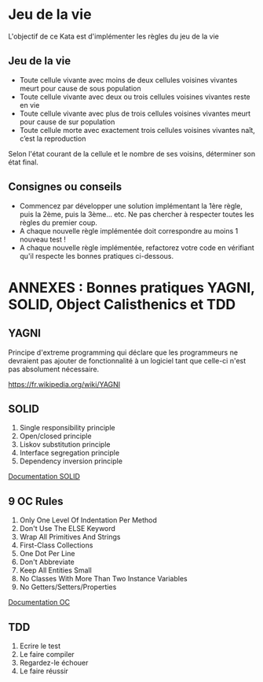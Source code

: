 # Jeu de la vie 

L'objectif de ce Kata est d'implémenter les règles du jeu de la vie

## Jeu de la vie

- Toute cellule vivante avec moins de deux cellules voisines vivantes meurt pour cause de sous population
- Toute cellule vivante avec deux ou trois cellules voisines vivantes reste en vie
- Toute cellule vivante avec plus de trois cellules voisines vivantes meurt pour cause de sur population
- Toute cellule morte avec exactement trois cellules voisines vivantes naît, c’est la reproduction

Selon l'état courant de la cellule et le nombre de ses voisins, déterminer son état final.

## Consignes ou conseils

- Commencez par développer une solution implémentant la 1ère règle, puis la 2ème, puis la 3ème... etc. Ne pas chercher à respecter toutes les règles du premier coup.
- A chaque nouvelle règle implémentée doit correspondre au moins 1 nouveau test !
- A chaque nouvelle règle implémentée, refactorez votre code en vérifiant qu'il respecte les bonnes pratiques ci-dessous.



# ANNEXES : Bonnes pratiques YAGNI, SOLID, Object Calisthenics et TDD

## YAGNI

Principe d'extreme programming qui déclare que les programmeurs ne devraient pas ajouter de fonctionnalité à un logiciel tant que celle-ci n'est pas absolument nécessaire.

https://fr.wikipedia.org/wiki/YAGNI


## SOLID

1. Single responsibility principle
2. Open/closed principle
3. Liskov substitution principle
4. Interface segregation principle
5. Dependency inversion principle

[Documentation SOLID](https://gitlab.insee.fr/craftsmanship/documentation/-/wikis/concepts/SOLID)

## 9 OC Rules

1. Only One Level Of Indentation Per Method
2. Don't Use The ELSE Keyword
3. Wrap All Primitives And Strings
4. First-Class Collections
5. One Dot Per Line
6. Don't Abbreviate
7. Keep All Entities Small
8. No Classes With More Than Two Instance Variables
9. No Getters/Setters/Properties

[Documentation OC](https://gitlab.insee.fr/craftsmanship/documentation/-/wikis/concepts/Objects-Calisthenics)

## TDD

1.  Ecrire le test
2.  Le faire compiler
3.  Regardez-le échouer
4.  Le faire réussir